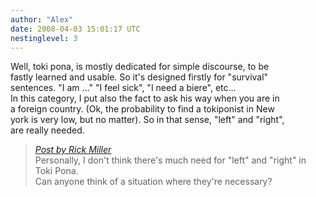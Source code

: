 ```yaml
---
author: "Alex"
date: 2008-04-03 15:01:17 UTC
nestinglevel: 3
---
```

Well, toki pona, is mostly dedicated for simple discourse, to be  
fastly learned and usable. So it's designed firstly for "survival"  
sentences. "I am ..." "I feel sick", "I need a biere", etc...  
In this category, I put also the fact to ask his way when you are in  
a foreign country. (Ok, the probability to find a tokiponist in New  
york is very low, but no matter). So in that sense, "left" and "right",  
are really needed.  

> [_Post by Rick Miller_](/US85m766/how-to-say-left-and-right#post15)  
> Personally, I don't think there's much need for "left" and "right" in Toki Pona.  
> Can anyone think of a situation where they're necessary?  
>